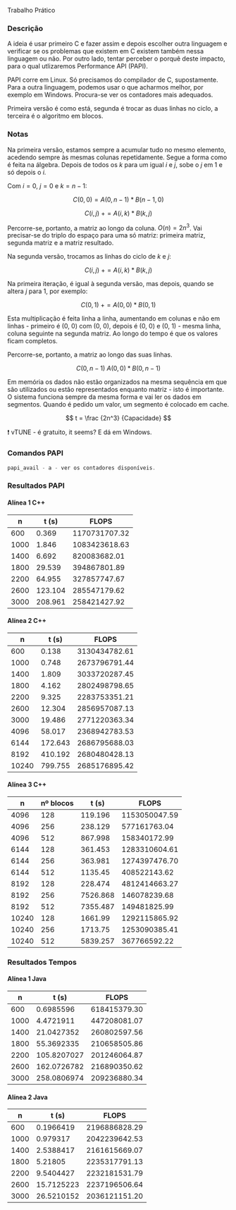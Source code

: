 Trabalho Prático

### Descrição

A ideia é usar primeiro C e fazer assim e depois escolher outra linguagem e verificar se os problemas que existem em C existem também nessa linguagem ou não. Por outro lado, tentar perceber o porquê deste impacto, para o qual utlizaremos Performance API (PAPI).

PAPI corre em Linux. Só precisamos do compilador de C, supostamente. Para a outra linguagem, podemos usar o que acharmos melhor, por exemplo em Windows. Procura-se ver os contadores mais adequados.

Primeira versão é como está, segunda é trocar as duas linhas no ciclo, a terceira é o algoritmo em blocos.

### Notas

Na primeira versão, estamos sempre a acumular tudo no mesmo elemento, acedendo sempre às mesmas colunas repetidamente. Segue a forma como é feita na álgebra. Depois de todos os *k* para um igual *i* e *j*, sobe o *j* em 1 e só depois o *i.* 

Com $i = 0$, $j = 0$ e $k = n - 1$:

$$
C(0, 0) = A(0, n - 1)*B(n-1, 0)
$$

$$
C(i, j) \text { } += A(i, k) * B(k, j)
$$

Percorre-se, portanto, a matriz ao longo da coluna. $O(n) = 2n^3$. Vai precisar-se do triplo do espaço para uma só matriz: primeira matriz, segunda matriz e a matriz resultado.

Na segunda versão, trocamos as linhas do ciclo de *k* e *j*:

$$
C(i, j) \text { } += A(i, k) * B(k, j)
$$

Na primeira iteração, é igual à segunda versão, mas depois, quando se altera *j* para 1, por exemplo:

$$
C(0, 1) \text { }+= A(0, 0)*B(0, 1)
$$

Esta multiplicação é feita linha a linha, aumentando em colunas e não em linhas - primeiro é (0, 0) com (0, 0), depois é (0, 0) e (0, 1) - mesma linha, coluna seguinte na segunda matriz. Ao longo do tempo é que os valores ficam completos.

Percorre-se, portanto, a matriz ao longo das suas linhas.

$$
C(0, n - 1) \text { } A(0, 0) * B(0,n - 1)
$$

Em memória os dados não estão organizados na mesma sequência em que são utilizados ou estão representados enquanto matriz - isto é importante. O sistema funciona sempre da mesma forma e vai ler os dados em segmentos. Quando é pedido um valor, um segmento é colocado em cache.

$$
t = \frac {2n^3} {Capacidade} 
$$

<aside>
❗ vTUNE - é gratuito, it seems? E dá em Windows.
</aside>

### Comandos PAPI

```jsx
papi_avail - a - ver os contadores disponíveis.
```

### Resultados PAPI

#### Alínea 1 C++

| n    | t (s)   | FLOPS         |
| ---- | ------- | ------------- |
| 600  | 0.369   | 1170731707.32 |
| 1000 | 1.846   | 1083423618.63 |
| 1400 | 6.692   | 820083682.01  |
| 1800 | 29.539  | 394867801.89  |
| 2200 | 64.955  | 327857747.67  |
| 2600 | 123.104 | 285547179.62  |
| 3000 | 208.961 | 258421427.92  |

#### Alínea 2 C++

| n     | t (s)   | FLOPS         |
| ----- | ------- | ------------- |
| 600   | 0.138   | 3130434782.61 |
| 1000  | 0.748   | 2673796791.44 |
| 1400  | 1.809   | 3033720287.45 |
| 1800  | 4.162   | 2802498798.65 |
| 2200  | 9.325   | 2283753351.21 |
| 2600  | 12.304  | 2856957087.13 |
| 3000  | 19.486  | 2771220363.34 |
| 4096  | 58.017  | 2368942783.53 |
| 6144  | 172.643 | 2686795688.03 |
| 8192  | 410.192 | 2680480428.13 |
| 10240 | 799.755 | 2685176895.42 |

#### Alínea 3 C++

| n     | nº blocos | t (s)    | FLOPS         |
| ----- | --------- | -------- | ------------- |
| 4096  | 128       | 119.196  | 1153050047.59 |
| 4096  | 256       | 238.129  | 577161763.04  |
| 4096  | 512       | 867.998  | 158340172.99  |
| 6144  | 128       | 361.453  | 1283310604.61 |
| 6144  | 256       | 363.981  | 1274397476.70 |
| 6144  | 512       | 1135.45  | 408522143.62  |
| 8192  | 128       | 228.474  | 4812414663.27 |
| 8192  | 256       | 7526.868 | 146078239.68  |
| 8192  | 512       | 7355.487 | 149481825.99  |
| 10240 | 128       | 1661.99  | 1292115865.92 |
| 10240 | 256       | 1713.75  | 1253090385.41 |
| 10240 | 512       | 5839.257 | 367766592.22  |

### Resultados Tempos

#### Alínea 1 Java

| n    | t (s)       | FLOPS        |
| ---- | ----------- | ------------ |
| 600  | 0.6985596   | 618415379.30 |
| 1000 | 4.4721911   | 447208081.07 |
| 1400 | 21.0427352  | 260802597.56 |
| 1800 | 55.3692335  | 210658505.86 |
| 2200 | 105.8207027 | 201246064.87 |
| 2600 | 162.0726782 | 216890350.62 |
| 3000 | 258.0806974 | 209236880.34 |

#### **Alínea 2** Java

| **n** | t (s)      | FLOPS         |
| ----- | ---------- | ------------- |
| 600   | 0.1966419  | 2196886828.29 |
| 1000  | 0.979317   | 2042239642.53 |
| 1400  | 2.5388417  | 2161615669.07 |
| 1800  | 5.21805    | 2235317791.13 |
| 2200  | 9.5404427  | 2232181531.79 |
| 2600  | 15.7125223 | 2237196506.64 |
| 3000  | 26.5210152 | 2036121151.20 |


